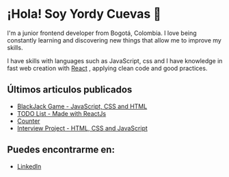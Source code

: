 # ¡Hola! Soy Yordy Cuevas 👋

I'm a junior frontend developer from Bogotá, Colombia. I love being constantly learning and discovering new things that allow me to improve my skills.

I have skills with languages ​​such as JavaScript, css and I have knowledge in fast web creation with [React](https://es.reactjs.org/) , applying clean code and good practices.

## Últimos articulos publicados

- [BlackJack Game - JavaScript, CSS and HTML](https://alextomas.com/blog/crear-componente-svelte-publicar-npm-package)
- [TODO List - Made with ReactJs](https://github.com/yordycuevas/todolist-v1)
- [Counter](https://yordycuevas.github.io/counterJs/)
- [Interview Project - HTML, CSS and JavaScript](https://github.com/yordycuevas/tita-media)

## Puedes encontrarme en:

- [LinkedIn](https://www.linkedin.com/in/yordycuevas/)


